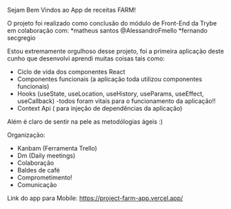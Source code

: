 Sejam Bem Vindos ao App de receitas FARM!

O projeto foi realizado como conclusão do módulo de Front-End da Trybe em colaboração com:
*matheus santos
@AlessandroFmello
*fernando secgregio

Estou extremamente orgulhoso desse projeto, foi a primeira aplicação deste cunho que desenvolvi
aprendi muitas coisas tais como:

* Ciclo de vida dos componentes React
* Componentes funcionais (a aplicação toda utilizou componentes funcionais)
* Hooks (useState, useLocation, useHistory, useParams, useEffect, useCallback)
  -todos foram vitais para o funcionamento da aplicação!!
* Context Api ( para injeção de dependências da aplicação)

Além é claro de sentir na pele as metodólogias ágeis :)

Organização:
* Kanbam (Ferramenta Trello)
* Dm (Daily meetings)
* Colaboração
* Baldes de café
* Comprometimento!
* Comunicação

Link do app para Mobile: https://project-farm-app.vercel.app/
